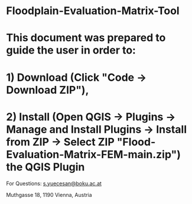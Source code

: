 # Floodplain-Evaluation-Matrix-Tool

# This document was prepared to guide the user in order to:

# 1) Download (Click "Code -> Download ZIP"), 

# 2) Install  (Open QGIS -> Plugins -> Manage and Install Plugins -> Install from ZIP -> Select ZIP "Flood-Evaluation-Matrix-FEM-main.zip") the QGIS Plugin

For Questions:
s.yuecesan@boku.ac.at

Muthgasse 18, 1190 Vienna, Austria
